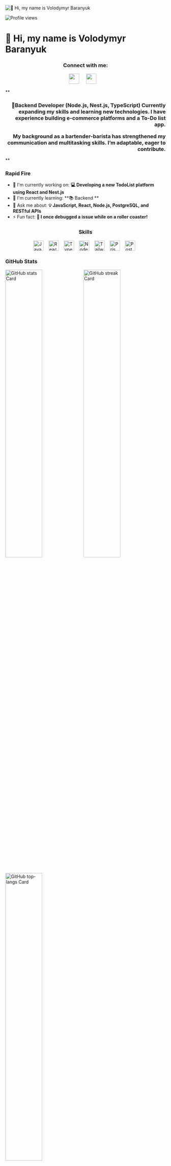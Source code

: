 ![👋 Hi, my name is Volodymyr Baranyuk](https://user-images.githubusercontent.com/10498744/210012254-234538ff-d198-48aa-8964-37e6fd45d227.gif)

![Profile views](https://komarev.com/ghpvc/?username=Efplay&label=Profile%20views&color=0e75b6&style=flat)

<div id="toc">
  <ul align="left" style="list-style: none">
    <summary>
      <h1>
        👋 Hi, my name is Volodymyr Baranyuk
      </h1>
    </summary>
  </ul>
</div>

**<h3 align="center">Connect with me:</h3>** 
<p align="center"><a href="https://www.linkedin.com/in/Efplay" target="_blank"><img src="https://img.shields.io/badge/LinkedIn-0077B5?style=for-the-badge&logo=linkedin&logoColor=white" height="32" style="margin-right: 18px"></a> <a href="https://github.com/Efplay" target="_blank"><img src="https://img.shields.io/badge/GitHub-100000?style=for-the-badge&logo=github&logoColor=white" height="32" style="margin-right: 18px"></a></p>

 **<h3 align="right">🚀Backend Developer (Node.js, Nest.js, TypeScript)
Currently expanding my skills and learning new technologies. 
I have experience building e-commerce platforms and a To-Do list app. 

My background as a bartender-barista has strengthened my communication and multitasking skills. 
I’m adaptable, eager to contribute.</h3>**

**<h3 align="left">Rapid Fire</h3>**

- 💼 I'm currently working on: **💻 Developing a new TodoList platform using React and Nest.js**
- 🌱 I'm currently learning: **📚 Backend **
- 💬 Ask me about: **💡 JavaScript, React, Node.js, PostgreSQL, and RESTful APIs**
- ⚡ Fun fact: **🎢 I once debugged a issue while on a roller coaster!**

 **<h3 align="center">Skills</h3>**

<div style="display: flex; flex-wrap: wrap; gap: 8px; justify-content: center;"><img src="https://img.shields.io/badge/JavaScript-F7DF1C?logo=javascript&logoColor=white" height="32" alt="JavaScript" style="margin-right: 8px"> <img src="https://img.shields.io/badge/React-20232A?logo=react&logoColor=61DAFB" height="32" alt="React" style="margin-right: 8px"> <img src="https://img.shields.io/badge/TypeScript-3178C6?logo=typescript&logoColor=white" height="32" alt="TypeScript" style="margin-right: 8px"> <img src="https://img.shields.io/badge/Node.js-8CC84B?logo=node.js&logoColor=white" height="32" alt="Node.js" style="margin-right: 8px"> <img src="https://img.shields.io/badge/Tailwind_CSS-38B2AC?logo=tailwind-css&logoColor=white" height="32" alt="Tailwind CSS" style="margin-right: 8px"> <img src="https://img.shields.io/badge/Prisma-2D3748?logo=prisma&logoColor=white" height="32" alt="Prisma" style="margin-right: 8px"> <img src="https://img.shields.io/badge/PostgreSQL-316192?logo=postgresql&logoColor=white" height="32" alt="PostgreSQL" style="margin-right: 8px"></div>

 **<h3 align="left">GitHub Stats</h3>**

<p align="left">
  <img width="48%" src="https://github-readme-stats.vercel.app/api?username=efplay&theme=date_night&hide_title=false&hide_rank=false&show_icons=false&include_all_commits=false&count_private=true&line_height=23&locale=en" alt="GitHub stats Card" />
  <img width="48%" src="https://streak-stats.demolab.com/?user=efplay&theme=date-night&hide_border=false&date_format=j%2Fn%2FY&mode=daily&hide_total_contributions=false&hide_current_streak=false&hide_longest_streak=false&card_height=200" alt="GitHub streak Card" />
</p>

<p align="left">
  <img width="48%" src="https://github-readme-stats.vercel.app/api/top-langs?username=efplay&theme=date_night&hide_title=false&layout=compact&langs_count=6&hide_progress=false&card_width=400" alt="GitHub top-langs Card" />
</p>

